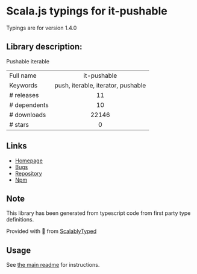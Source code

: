 
# Scala.js typings for it-pushable

Typings are for version 1.4.0

## Library description:
Pushable iterable

|                    |                 |
| ------------------ | :-------------: |
| Full name          | it-pushable |
| Keywords           | push, iterable, iterator, pushable |
| # releases         | 11 |
| # dependents       | 10 |
| # downloads        | 22146 |
| # stars            | 0 |

## Links
- [Homepage](https://github.com/alanshaw/it-pushable#readme)
- [Bugs](https://github.com/alanshaw/it-pushable/issues)
- [Repository](https://github.com/alanshaw/it-pushable)
- [Npm](https://www.npmjs.com/package/it-pushable)
    


## Note
This library has been generated from typescript code from first party type definitions.

Provided with :purple_heart: from [ScalablyTyped](https://github.com/oyvindberg/ScalablyTyped)

## Usage
See [the main readme](../../readme.md) for instructions.



